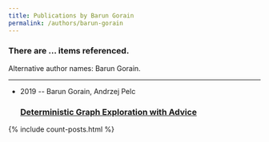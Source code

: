 ```yaml
---
title: Publications by Barun Gorain
permalink: /authors/barun-gorain
---
```


<h3 id="number-posts">There are ... items referenced.</h3>
<p id='info-authors'>Alternative author names: Barun Gorain.</p>
<hr />
<ul class="post-list">
<li><span class='post-meta'>2019 -- Barun Gorain, Andrzej Pelc</span><h3><a class='post-link' href="{{ site.baseurl }}/deterministic-graph-exploration-with-advice">Deterministic Graph Exploration with Advice</a></h3></li>

</ul>
{% include count-posts.html %}
